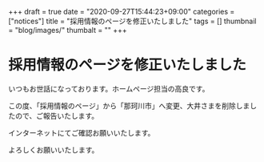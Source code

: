 +++
draft = true
date = "2020-09-27T15:44:23+09:00"
categories = ["notices"]
title = "採用情報のページを修正いたしました"
tags = []
thumbnail = "blog/images/"
thumbalt = ""
+++
# 採用情報のページを修正いたしました


いつもお世話になっております。ホームページ担当の高良です。 

この度、「採用情報のページ」から「那珂川市」へ変更、大井さまを削除しましたので、ご報告いたします。

インターネットにてご確認お願いいたします。

よろしくお願いいたします。




